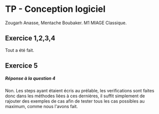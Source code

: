 # TP - Conception logiciel
Zougarh Anasse, Mentache Boubaker.
M1 MIAGE Classique.


## Exercice 1,2,3,4

Tout a été fait.

## Exercice 5



##### Réponse à la question 4
Non. Les steps ayant étaient écris au prélable, les verifications sont faites donc dans les méthodes liées 
à ces dernières, il suffit simplement de rajouter des exemples de cas afin de tester
tous les cas possibles au maximum, comme nous l'avons fait.

